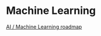 # Machine Learning

[AI / Machine Learning roadmap](https://medium.com/machine-learning-for-humans/why-machine-learning-matters-6164faf1df12)
